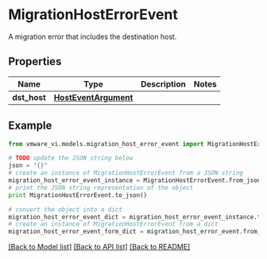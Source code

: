 # MigrationHostErrorEvent

A migration error that includes the destination host. 

## Properties
Name | Type | Description | Notes
------------ | ------------- | ------------- | -------------
**dst_host** | [**HostEventArgument**](HostEventArgument.md) |  | 

## Example

```python
from vmware_vi.models.migration_host_error_event import MigrationHostErrorEvent

# TODO update the JSON string below
json = "{}"
# create an instance of MigrationHostErrorEvent from a JSON string
migration_host_error_event_instance = MigrationHostErrorEvent.from_json(json)
# print the JSON string representation of the object
print MigrationHostErrorEvent.to_json()

# convert the object into a dict
migration_host_error_event_dict = migration_host_error_event_instance.to_dict()
# create an instance of MigrationHostErrorEvent from a dict
migration_host_error_event_form_dict = migration_host_error_event.from_dict(migration_host_error_event_dict)
```
[[Back to Model list]](../README.md#documentation-for-models) [[Back to API list]](../README.md#documentation-for-api-endpoints) [[Back to README]](../README.md)


